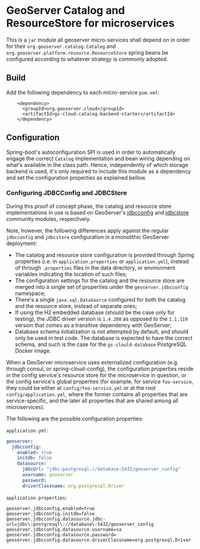 # GeoServer Catalog and ResourceStore for microservices

This is a `jar` module all geoserver micro-services shall depend on in order for their
`org.geoserver.catalog.Catalog` and `org.geoserver.platform.resource.ResourceStore`
spring beans be configured according to whatever strategy is commonly adopted.

## Build

Add the following dependency to each micro-service `pom.xml`:

```
    <dependency>
      <groupId>org.geoserver.cloud</groupId>
      <artifactId>gs-cloud-catalog-backend-starter</artifactId>
    </dependency>
```

## Configuration

Spring-boot's autoconfiguration SPI is used in order to automatically engage the correct `Catalog` implementation and bean wiring depending on
what's available in the class path. Hence, independently of which storage backend is used, it's only required to include this module as a dependency
and set the configuration properties as explained bellow.

### Configuring JDBCConfig and JDBCStore

During this proof of concept phase, the catalog and resource store implementations in use is based on GeoServer's 
[jdbcconfig](https://docs.geoserver.org/latest/en/user/community/jdbcconfig/) and [jdbcstore](https://docs.geoserver.org/latest/en/user/community/jdbcstore/)
community modules, respectively.

Note, however, the following differences apply against the regular `jdbcconfig` and `jdbcstore` configuration in a monolithic GeoServer deployment:

* The catalog and resource store configuration is provided through Spring properties (i.e. in `application.properties` or `application.yml`), 
instead of through `.properties` files in the data directory, or environment variables indicating the location of such files;
* The configuration settings for the catalog and the resource store are merged into a single set of properties under the `geoserver.jdbcconfig` namespace;
* There's a single `java.sql.DataSource` configured for both the catalog and the resource store, instead of separate ones;
* If using the H2 embedded database (should be the case only for testing), the JDBC driver version is `1.4.200` as opposed to the `1.1.119` version that
comes as a transitive dependency with GeoServer;
* Database schema initialization is not attempted by default, and should only be used in test code. The database is expected to have the correct schema, and such
is the case for the `gs-clould-database` PostgreSQL Docker image.

When a GeoServer microservice uses externalized configuration (e.g. through consul, or spring-cloud-config), the configuration properties reside in the config service's
resource store for the microservice in question, or the config service's global properties (for example, for service `foo-service`, they could be either at
`config/foo-service.yml` or at the root `config/application.yml`, where the former contains all properties that are service-specific, and the later
all properties that are shared among all microservices).

The following are the possible configuration properties:

`application.yml`:

```yaml
geoserver:
  jdbcconfig:
    enabled: true
    initdb: false
    datasource:
      jdbcUrl: "jdbc:postgresql://database:5432/geoserver_config"
      username: geoserver
      password:
      driverClassname: org.postgresql.Driver
```

`application.properties`:

```properties
geoserver.jdbcconfig.enabled=true
geoserver.jdbcconfig.initdb=false
geoserver.jdbcconfig.datasource.jdbc-url=jdbc\:postgresql\://database\:5432/geoserver_config
geoserver.jdbcconfig.datasource.username=sa
geoserver.jdbcconfig.datasource.password=
geoserver.jdbcconfig.datasource.driverClassname=org.postgresql.Driver
```
